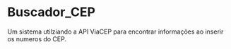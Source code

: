 # Buscador_CEP
 Um sistema utilziando a API ViaCEP para encontrar informações ao inserir os numeros do CEP.
